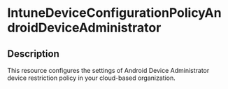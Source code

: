 
# IntuneDeviceConfigurationPolicyAndroidDeviceAdministrator

## Description

This resource configures the settings of Android Device Administrator device restriction policy in your cloud-based organization.
